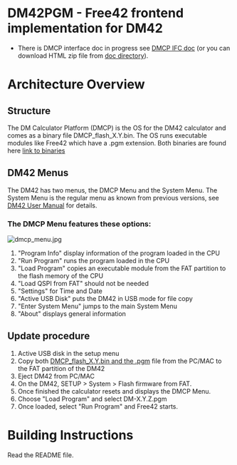 # DM42PGM - Free42 frontend implementation for DM42

- There is DMCP interface doc in progress see [DMCP IFC doc](http://technical.swissmicros.com/dmcp/doc/DMCP-ifc-html/) (or
you can download HTML zip file from [doc directory](http://technical.swissmicros.com/dm42/doc/)).

# Architecture Overview
## Structure
The DM Calculator Platform (DMCP) is the OS for the DM42 calculator and comes as a binary file DMCP_flash_X.Y.bin.
The OS runs executable modules like Free42 which have a .pgm extension.
Both binaries are found here [link to binaries](http:/technical.swissmicros.com/dm42/firmware)

## DM42 Menus
The DM42 has two menus, the DMCP Menu and the System Menu.
The System Menu is the regular menu as known from previous versions, see 
[DM42 User Manual](https://technical.swissmicros.com/dm42/doc/dm42_user_manual/)
for details.


### The DMCP Menu features these options:

![dmcp_menu.jpg](/images/dmcp_menu.jpg)
 1. "Program Info" display information of the program loaded in the CPU
 1. "Run Program" runs the program loaded in the CPU
 1. "Load Program" copies an executable module from the FAT partition to the flash memory of the CPU
 1. "Load QSPI from FAT" should not be needed
 1. "Settings" for Time and Date
 1. "Active USB Disk" puts the DM42 in USB mode for file copy
 1. "Enter System Menu" jumps to the main System Menu
 1. "About" displays general information

## Update procedure

1. Active USB disk in the setup menu
1. Copy both [DMCP_flash_X.Y.bin and the .pgm](http://technical.swissmicros.com/dm42/firmware) file from the PC/MAC to the FAT partition of the DM42
1. Eject DM42 from PC/MAC
1. On the DM42, SETUP > System > Flash firmware from FAT.
1. Once finished the calculator resets and displays the DMCP Menu.
1. Choose "Load Program" and select DM-X.Y.Z.pgm
1. Once loaded, select "Run Program" and Free42 starts.

# Building Instructions
Read the README file.
